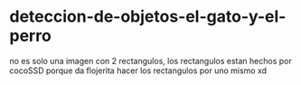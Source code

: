 # deteccion-de-objetos-el-gato-y-el-perro
no es solo una imagen con 2 rectangulos, los rectangulos estan hechos por cocoSSD porque da flojerita hacer los rectangulos por uno mismo xd
